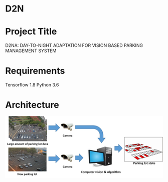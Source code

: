 # D2N
# Project Title
 D2NA: DAY-TO-NIGHT ADAPTATION FOR VISION BASED PARKING MANAGEMENT SYSTEM

# Requirements
Tensorflow 1.8
Python 3.6

# Architecture
<img src='./figure/parkinglot_img.png' width="900px">
